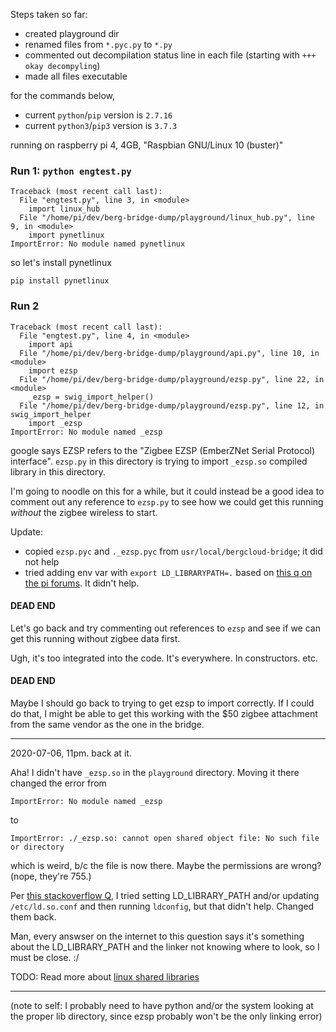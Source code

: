 Steps taken so far:
- created playground dir
- renamed files from `*.pyc.py` to `*.py`
- commented out decompilation status line in each file (starting with `+++ okay decompyling`)
- made all files executable

for the commands below,
- current `python`/`pip` version is `2.7.16`
- current `python3`/`pip3` version is `3.7.3`

running on raspberry pi 4, 4GB, "Raspbian GNU/Linux 10 (buster)"

### Run 1: `python engtest.py`
```
Traceback (most recent call last):
  File "engtest.py", line 3, in <module>
    import linux_hub
  File "/home/pi/dev/berg-bridge-dump/playground/linux_hub.py", line 9, in <module>
    import pynetlinux
ImportError: No module named pynetlinux
```
so let's install pynetlinux

`pip install pynetlinux`

### Run 2
```
Traceback (most recent call last):
  File "engtest.py", line 4, in <module>
    import api
  File "/home/pi/dev/berg-bridge-dump/playground/api.py", line 10, in <module>
    import ezsp
  File "/home/pi/dev/berg-bridge-dump/playground/ezsp.py", line 22, in <module>
    _ezsp = swig_import_helper()
  File "/home/pi/dev/berg-bridge-dump/playground/ezsp.py", line 12, in swig_import_helper
    import _ezsp
ImportError: No module named _ezsp
```

google says EZSP refers to the "Zigbee EZSP (EmberZNet Serial Protocol) interface". `ezsp.py` in this directory is trying to import `_ezsp.so` compiled library in this directory. 

I'm going to noodle on this for a while, but it could instead be a good idea to comment out any reference to `ezsp.py` to see how we could get this running _without_ the zigbee wireless to start.

Update: 
- copied `ezsp.pyc` and `._ezsp.pyc` from `usr/local/bergcloud-bridge`; it did not help
- tried adding env var with `export LD_LIBRARYPATH=.` based on [this q on the pi forums](https://www.raspberrypi.org/forums/viewtopic.php?t=190581). It didn't help.

#### DEAD END

Let's go back and try commenting out references to `ezsp` and see if we can get this running without zigbee data first.

Ugh, it's too integrated into the code. It's everywhere. In constructors. etc.

#### DEAD END

Maybe I should go back to trying to get ezsp to import correctly. If I could do that, I might be able to get this working with the $50 zigbee attachment from the same vendor as the one in the bridge.

______

2020-07-06, 11pm. back at it.

Aha! I didn't have `_ezsp.so` in the `playground` directory. Moving it there changed the error from

`ImportError: No module named _ezsp`

to

`ImportError: ./_ezsp.so: cannot open shared object file: No such file or directory`

which is weird, b/c the file is now there. Maybe the permissions are wrong? (nope, they're 755.)

Per [this stackoverflow Q](https://stackoverflow.com/questions/1099981/why-cant-python-find-shared-objects-that-are-in-directories-in-sys-path), I tried setting LD_LIBRARY_PATH and/or updating `/etc/ld.so.conf` and then running `ldconfig`, but that didn't help. Changed them back.

Man, every answser on the internet to this question says it's something about the LD_LIBRARY_PATH and the linker not knowing where to look, so I must be close. :/

TODO: Read more about [linux shared libraries](http://tldp.org/HOWTO/Program-Library-HOWTO/shared-libraries.html)

______

(note to self: I probably need to have python and/or the system looking at the proper lib directory, since ezsp probably won't be the only linking error)